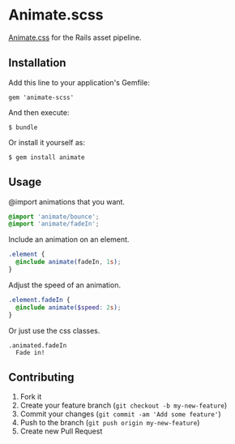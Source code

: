 # Animate.scss

[Animate.css](https://github.com/daneden/animate.css) for the Rails asset
pipeline.

## Installation

Add this line to your application's Gemfile:

    gem 'animate-scss'

And then execute:

    $ bundle

Or install it yourself as:

    $ gem install animate

## Usage

@import animations that you want.

```scss
@import 'animate/bounce';
@import 'animate/fadeIn';
```

Include an animation on an element.

```scss
.element {
  @include animate(fadeIn, 1s);
}
```

Adjust the speed of an animation.

```scss
.element.fadeIn {
  @include animate($speed: 2s);
}
```

Or just use the css classes.

```haml
.animated.fadeIn
  Fade in!
```

## Contributing

1. Fork it
2. Create your feature branch (`git checkout -b my-new-feature`)
3. Commit your changes (`git commit -am 'Add some feature'`)
4. Push to the branch (`git push origin my-new-feature`)
5. Create new Pull Request
